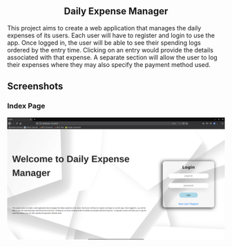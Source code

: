 <h2 style="text-align: center;">Daily Expense Manager</h2> 

<p>
This project aims to create a web application that manages the daily expenses of its users. Each user will have to register and login to use the app. Once logged in, the user will be able to see their spending logs ordered by the entry time. Clicking on an entry would provide the details associated with that expense. A separate section will allow the user to log their expenses where they may also specify the payment method used.
</p>

<h2>Screenshots</h2>
<h3> Index Page</h3>
<img src="Screenshot/Indexpage.png">